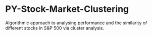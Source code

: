 # PY-Stock-Market-Clustering
Algorithmic approach to analysing performance and the similarity of different stocks in S&amp;P 500 via cluster analysis.
